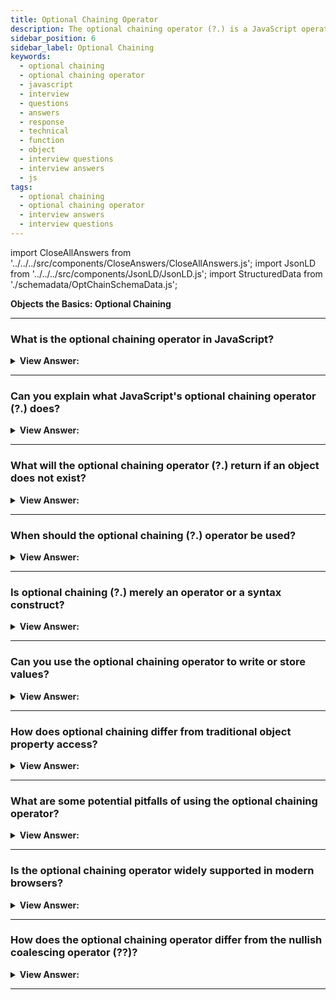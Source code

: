```yaml
---
title: Optional Chaining Operator
description: The optional chaining operator (?.) is a JavaScript operator that is used to access properties and methods of an object. Pass your next frontend phone interview
sidebar_position: 6
sidebar_label: Optional Chaining
keywords:
  - optional chaining
  - optional chaining operator
  - javascript
  - interview
  - questions
  - answers
  - response
  - technical
  - function
  - object
  - interview questions
  - interview answers
  - js
tags:
  - optional chaining
  - optional chaining operator
  - interview answers
  - interview questions
---
```


import CloseAllAnswers from '../../../src/components/CloseAnswers/CloseAllAnswers.js';
import JsonLD from '../../../src/components/JsonLD/JsonLD.js';
import StructuredData from './schemadata/OptChainSchemaData.js';

<JsonLD data={StructuredData} />

<head>
  <title>Optional Chaining | JavaScript Frontend Interview Questions</title>
</head>

**Objects the Basics: Optional Chaining**

<CloseAllAnswers />

---

### What is the optional chaining operator in JavaScript?

<details>
  <summary><strong>View Answer:</strong></summary>
  <div>
  <div><strong>Interview Response:</strong> The optional chaining operator is a safe way to access nested object properties, even if an intermediate property does not exist.<br /><br />
  </div>
  </div>
</details>

---

### Can you explain what JavaScript's optional chaining operator (?.) does?

<details>
  <summary><strong>View Answer:</strong></summary>
  <div>
  <div><strong>Interview Response:</strong> JavaScript's optional chaining operator (?.) allows you to access nested properties of an object while protecting against null or undefined values, by short-circuiting the evaluation if a property is missing.
  </div><br />
  <div><strong className="codeExample">Code Example:</strong><br /><br />

  <div></div>

```js
let user = {}; // user has no address

console.log(user?.address?.street); // undefined (no error)

let user2 = {};
console.log(user2.address.street); // returns a type error
```

  </div>
  </div>
</details>

---

### What will the optional chaining operator (?.) return if an object does not exist?

<details>
  <summary><strong>View Answer:</strong></summary>
  <div>
  <div><strong>Interview Response:</strong> The optional chaining operator returns undefined if the object does not exist (equals null). We will see this outcome when an object gets set to null. If the object is not defined, it results in a reference error.
</div><br />
  <div><strong className="codeExample">Code Example:</strong><br /><br />

  <div></div>

```js
let user = null;

console.log(user?.address); // undefined
console.log(user?.address.street); // undefined

console.log(myUser?.address.street); // returns a reference error
```

  </div>
  </div>
</details>

---

### When should the optional chaining (?.) operator be used?

<details>
  <summary><strong>View Answer:</strong></summary>
  <div>
  <div><strong>Interview Response:</strong> We should use the option chaining operator with the intent to handle object properties that are already known to be optional.
</div><br />
  <div><strong className="codeExample">Code Example:</strong> Short Circuit results in a false response.<br /><br />

  <div></div>

```js
let user = null;
let x = 0;

user?.sayHi(x++); // no "sayHi", so the execution doesn't reach x++

console.log(x); // 0, value not incremented.
```

:::note

If it is not optional, it can result in a false scenario that goes unchecked. This behavior could result in silent coding errors and become more challenging to debug.

:::

  </div>
  </div>
</details>

---

### Is optional chaining (?.) merely an operator or a syntax construct?

<details>
  <summary><strong>View Answer:</strong></summary>
  <div>
  <div><strong>Interview Response:</strong> Technically, it is a syntax construct, but most developers refer to it as an operator.</div><br />
  <div><strong>Technical Response:</strong> It is technically a syntactic construct. However, it generally gets referred to as an operator. It is more than simply an operator, though, and may get used with functions (?.()) and square brackets (?.[]). For instance, ?.() is used to invoke a function that may or may not exist. If we want to utilize brackets [] instead of dot to access properties, we may use the?.[] syntax (.).
  </div><br />
  <div><strong className="codeExample">Code Example:</strong> Function Call<br /><br />

  <div></div>

```js
let userAdmin = {
  admin() {
    console.log('I am admin');
  },
};

let userGuest = {};

userAdmin.admin?.(); // I am admin

userGuest.admin?.(); // nothing (no such method)
```

  </div><br />
  <div><strong className="codeExample">Code Example:</strong> Bracket Property Check<br /><br />

  <div></div>

```js
let key = 'firstName';

let user1 = {
  firstName: 'John',
};

let user2 = null;

console.log(user1?.[key]); // John
console.log(user2?.[key]); // undefined
```

  </div>
  </div>
</details>

---

### Can you use the optional chaining operator to write or store values?

<details>
  <summary><strong>View Answer:</strong></summary>
  <div>
  <div><strong>Interview Response:</strong> You can use the optional chaining operator (?.) for safe reading and deleting, but not writing. The optional chaining operator (?.) has no use on the left side of an assignment.
</div><br />
  <div><strong className="codeExample">Code Example:</strong><br /><br />

  <div></div>

```js
let user = null;

user?.name = "John"; // Error, does not work
// because it evaluates to undefined = "John"
```

  </div>
  </div>
</details>

---

### How does optional chaining differ from traditional object property access?

<details>
  <summary><strong>View Answer:</strong></summary>
  <div>
  <div><strong>Interview Response:</strong> Optional chaining in JavaScript allows safe access to deeply nested properties of an object without having to check each intermediate object in the chain for null or undefined, reducing error risk.</div><br />
  <div><strong className="codeExample">
Traditional object property access:</strong><br /><br />

  <div></div>

```js
let name = obj && obj.user && obj.user.name ? obj.user.name : 'default';
```

  </div><br/>
  <div><strong className="codeExample">
Using optional chaining:</strong><br /><br />

  <div></div>

```js
let name = obj?.user?.name ?? 'default';
```

  </div>
  </div>
</details>

---

### What are some potential pitfalls of using the optional chaining operator?

<details>
  <summary><strong>View Answer:</strong></summary>
  <div>
  <div><strong>Interview Response:</strong> Overuse of optional chaining can decrease code readability and obscure real errors by skipping necessary null or undefined checks. It may not be supported in older browsers.</div><br />
  <div><strong className="codeExample">Code Example:</strong><br /><br />

  <div></div>

```js
// A hypothetical object with nested structure
let user = {
  profile: {
    name: "Alice",
    address: {
      street: "10 Downing St."
      // city is missing
    }
  }
}

// Using optional chaining
let city = user?.profile?.address?.city; // undefined

// Now, if you're expecting city to be a String, this could lead to unintended behavior
console.log(city.toUpperCase()); // TypeError: Cannot read properties of undefined (reading 'toUpperCase')

```

  </div>
  </div>
</details>

---

### Is the optional chaining operator widely supported in modern browsers?

<details>
  <summary><strong>View Answer:</strong></summary>
  <div>
  <div><strong>Interview Response:</strong> Yes, the optional chaining operator is widely supported in modern browsers, including all major desktop and mobile browsers as well as Node.js.
  </div>
  </div>
</details>

---

### How does the optional chaining operator differ from the nullish coalescing operator (??)?

<details>
  <summary><strong>View Answer:</strong></summary>
  <div>
  <div><strong>Interview Response:</strong> The optional chaining operator (?.) safely accesses nested object properties, while the nullish coalescing operator (??) provides a default value for null or undefined values.</div><br />
  <div><strong className="codeExample">Code Example:</strong><br /><br />

  <div></div>

```js
// Optional chaining operator (?.)
let obj = {
  data: {
    name: "Alice"
  }
};

let name1 = obj?.data?.name; // "Alice"
let age1 = obj?.data?.age; // undefined

// Nullish coalescing operator (??)
let name2 = obj?.data?.name ?? "Unknown"; // "Alice"
let age2 = obj?.data?.age ?? 25; // 25
```

  </div>
  </div>
</details>

---
